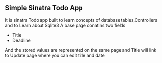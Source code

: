 ## Simple Sinatra Todo App 
It is  sinatra Todo app built to learn concepts of database tables,Controllers and to Learn about Sqlite3
A base page conatins two fields

- Title
- Deadline

And the stored values are represented on the same page and Title will link to Update page where you can edit title and date 

